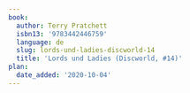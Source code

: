 ```yaml
---
book:
  author: Terry Pratchett
  isbn13: '9783442446759'
  language: de
  slug: lords-und-ladies-discworld-14
  title: 'Lords und Ladies (Discworld, #14)'
plan:
  date_added: '2020-10-04'
---
```

